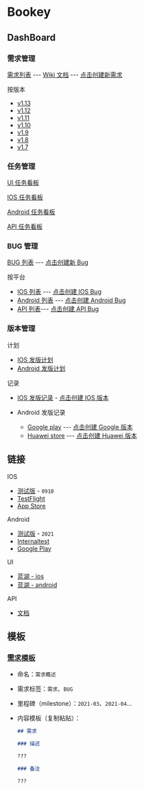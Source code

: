 # Bookey

## DashBoard

### 需求管理

[需求列表](https://github.com/bookey-dev/bookey.prd/issues) --- [Wiki 文档](https://github.com/bookey-dev/bookey.prd/wiki) --- [点击创建新需求](https://github.com/bookey-dev/bookey.prd/issues/new?body=%23%23%20%F0%9F%91%80%20%E9%9C%80%E6%B1%82%E8%AF%B4%E6%98%8E%EF%BC%88%E7%A4%BA%E4%BE%8B%23366%EF%BC%89%0A%0A...%0A%0A%23%23%23%20%E7%94%A8%E6%88%B7%E6%95%85%E4%BA%8B(User%20Story)%0A%0A%E4%BD%9C%E4%B8%BA%20...%0A%20%0A%E6%88%91%E5%B8%8C%E6%9C%9B%20...%0A%0A%E4%BB%A5%E4%BE%BF%20...%0A%0A%23%23%23%20%E5%A4%87%E6%B3%A8(Note)%0A%0A...%0A%0A%23%23%20%F0%9F%8E%AF%20%E9%9C%80%E6%B1%82%E7%9B%AE%E7%9A%84%EF%BC%88%E8%A7%A3%E5%86%B3%E4%BB%80%E4%B9%88%E7%97%9B%E7%82%B9%EF%BC%8C%E5%B8%A6%E6%9D%A5%E4%BB%80%E4%B9%88%E6%94%B6%E7%9B%8A%EF%BC%89%0A%0A...%0A%0A%23%23%20%F0%9F%A7%BE%20%E9%9C%80%E6%B1%82%E6%9D%A5%E6%BA%90%EF%BC%88%E7%94%A8%E6%88%B7%EF%BC%8C%E7%AB%9E%E5%93%81%EF%BC%8C%E8%BF%90%E8%90%A5%EF%BC%8C%E5%85%B6%E4%BB%96%EF%BC%89%0A%0A...%0A%0A%23%23%20%F0%9F%93%A6%20%E8%AE%BE%E8%AE%A1%E5%8F%8A%E8%B5%84%E6%BA%90%EF%BC%88%E8%AE%BE%E8%AE%A1%E7%A8%BF%EF%BC%8C%E7%9B%B8%E5%85%B3%E8%B5%84%E6%BA%90%EF%BC%8C%E6%B5%81%E7%A8%8B%E5%9B%BE%EF%BC%89%0A%0A...%0A%0A%23%23%20%F0%9F%92%AC%20%E7%8E%B0%E6%9C%89%E7%9A%84%E9%97%AE%E9%A2%98%0A%0A...%0A%0A%23%23%20%E2%9A%99%EF%B8%8F%20%E6%8A%80%E6%9C%AF%E7%9B%B8%E5%85%B3%0A%0A...)

按版本

- [v1.13](https://github.com/bookey-dev/bookey.prd/projects/35)
- [v1.12](https://github.com/bookey-dev/bookey.prd/projects/34)
- [v1.11](https://github.com/bookey-dev/bookey.prd/projects/33)
- [v1.10](https://github.com/bookey-dev/bookey.prd/projects/24)
- [v1.9](https://github.com/bookey-dev/bookey.prd/projects/20)
- [v1.8](https://github.com/bookey-dev/bookey.prd/projects/13)
- [v1.7](https://github.com/bookey-dev/bookey.prd/projects/12)

### 任务管理

[UI 任务看板](https://github.com/orgs/bookey-dev/projects/17)

[IOS 任务看板](https://github.com/orgs/bookey-dev/projects/15)

[Android 任务看板](https://github.com/orgs/bookey-dev/projects/14)

[API 任务看板](https://github.com/orgs/bookey-dev/projects/16)

### BUG 管理

[BUG 列表](https://github.com/bookey-dev/bookey.bug/issues) --- [点击创建新 Bug](https://github.com/bookey-dev/bookey.bug/issues/new?body=%23%23%20%E6%8F%8F%E8%BF%B0%0A%0A%23%23%23%20%E6%AD%A5%E9%AA%A4%0A%0A%3F%0A%0A%23%23%23%20%E7%BB%93%E6%9E%9C%0A%0A%3F%0A%0A%23%23%23%20%E6%9C%9F%E6%9C%9B%0A%0A%3F%0A%0A%23%23%20%E5%A4%87%E6%B3%A8%0A%0A%3F%0A)

按平台

- [IOS 列表](https://github.com/bookey-dev/bookey.bug/issues?q=is%3Aopen+is%3Aissue+label%3A%22platform%3A+ios%22) --- [点击创建 IOS Bug](https://github.com/bookey-dev/bookey.bug/issues/new?labels=bug,platform:%20ios&body=%23%23%20%E6%8F%8F%E8%BF%B0%0A%0A%23%23%23%20%E6%9C%BA%E5%9E%8B%0A%0A%EF%BC%9F%0A%0A%23%23%23%20%E6%AD%A5%E9%AA%A4%0A%0A%3F%0A%0A%23%23%23%20%E7%BB%93%E6%9E%9C%0A%0A%3F%0A%0A%23%23%23%20%E6%9C%9F%E6%9C%9B%0A%0A%3F%0A%0A%23%23%20%E5%A4%87%E6%B3%A8%0A%0A%3F%0A)
- [Android 列表](https://github.com/bookey-dev/bookey.bug/issues?q=is%3Aopen+is%3Aissue+label%3A%22platform%3A+android%22) --- [点击创建 Android Bug](https://github.com/bookey-dev/bookey.bug/issues/new?labels=bug,platform:%20android&body=%23%23%20%E6%8F%8F%E8%BF%B0%0A%0A%23%23%23%20%E6%9C%BA%E5%9E%8B%0A%0A%EF%BC%9F%0A%0A%23%23%23%20%E6%AD%A5%E9%AA%A4%0A%0A%3F%0A%0A%23%23%23%20%E7%BB%93%E6%9E%9C%0A%0A%3F%0A%0A%23%23%23%20%E6%9C%9F%E6%9C%9B%0A%0A%3F%0A%0A%23%23%20%E5%A4%87%E6%B3%A8%0A%0A%3F%0A)
- [API 列表](https://github.com/bookey-dev/bookey.bug/issues?q=is%3Aopen+is%3Aissue+label%3A%22platform%3A+api%22)--- [点击创建 API Bug](https://github.com/bookey-dev/bookey.bug/issues/new?labels=bug,platform:%20api&body=%23%23%20%E6%8F%8F%E8%BF%B0%0A%0A%23%23%23%20%E6%AD%A5%E9%AA%A4%0A%0A%3F%0A%0A%23%23%23%20%E7%BB%93%E6%9E%9C%0A%0A%3F%0A%0A%23%23%23%20%E6%9C%9F%E6%9C%9B%0A%0A%3F%0A%0A%23%23%20%E5%A4%87%E6%B3%A8%0A%0A%3F%0A)

### 版本管理

计划

- [IOS 发版计划](https://github.com/bookey-dev/bookey.prd/projects/31)
- [Android 发版计划](https://github.com/bookey-dev/bookey.prd/projects/32)

记录

- [IOS 发版记录](https://github.com/bookey-dev/bookey.prd/issues?q=label%3A"releases%3A+ios"+) - [点击创建 IOS 版本](https://github.com/bookey-dev/bookey.prd/issues/new?labels=releases%3A+ios&title=v1.x.x&body=%23%23%20Date%3A%20yyyyMMdd%0A%0A%23%23%23%20New%20features%0A%0A-%20%0A%0A%23%23%23%20Fixes%0A%0A-%20%0A%0A%23%23%23%20Improvements%0A%0A-%20%20)

- Android 发版记录
  - [Google play](https://github.com/bookey-dev/bookey.prd/issues?q=label%3A"releases%3A+google"+) --- [点击创建 Google 版本](https://github.com/bookey-dev/bookey.prd/issues/new?labels=releases%3A+google&title=v1.x.x&body=%23%23%20Date%3A%20yyyyMMdd%0A%0A%23%23%23%20New%20features%0A%0A-%20%0A%0A%23%23%23%20Fixes%0A%0A-%20%0A%0A%23%23%23%20Improvements%0A%0A-%20%20)
  - [Huawei store](https://github.com/bookey-dev/bookey.prd/issues?q=label%3A"releases%3A+huawei"+) --- [点击创建 Huawei 版本](https://github.com/bookey-dev/bookey.prd/issues/new?labels=releases%3A+huawei&title=v1.x.x&body=%23%23%20Date%3A%20yyyyMMdd%0A%0A%23%23%23%20New%20features%0A%0A-%20%0A%0A%23%23%23%20Fixes%0A%0A-%20%0A%0A%23%23%23%20Improvements%0A%0A-%20%20)

## 链接

IOS

- [测试版](https://www.pgyer.com/o9So) - `0910`
- [TestFlight](https://apps.apple.com/cn/app/testflight/id899247664)
- [App Store](https://apps.apple.com/cn/app/id1490069864)

Android

- [测试版](https://www.pgyer.com/C5re) - `2021`
- [Internaltest](https://play.google.com/apps/internaltest/4700196513230198982)
- [Google Play](https://play.google.com/store/apps/details?id=app.bookey)

UI

- [蓝湖 - ios](https://lanhuapp.com/web/#/item/project/stage?pid=462d690a-837c-414f-9495-282024ca3c01)
- [蓝湖 - android](https://lanhuapp.com/web/#/item/project/stage?pid=8ea76ba6-7dd7-4287-b686-bd9d13f444c4)

API

- [文档](https://dev.bookey.app:8000/doc.html)

## 模板

### [需求模板](https://github.com/bookey-dev/bookey.prd/issues/new/choose)

- 命名：`需求概述`
- 需求标签：`需求`、`BUG`
- 里程碑（milestone）：`2021-03`、`2021-04`...
- 内容模板（复制粘贴）：

  ```md
  ## 需求

  ### 描述

  ???

  ### 备注

  ???

  ```
